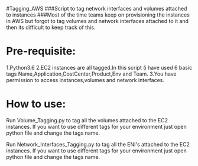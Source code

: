 #Tagging_AWS
###Script to tag network interfaces and volumes attached to instances
###Most of the time teams keep on provisioning the instances in AWS but forgot to tag volumes and network interfaces attached to it and then its difficult to keep track of this.


Pre-requisite:
=====

1.Python3.6 
2.EC2 instances are all tagged.In this script (i have used 6 basic tags Name,Application,CostCenter,Product,Env and Team.
3.You have permission to access instances,volumes and network interfaces.

How to use:
=====

Run Volume_Tagging.py to tag all the volumes attached to the EC2 instances.
If you want to use different tags for your environment just open python file and change the tags name.

Run Network_Interfaces_Tagging.py to tag all the ENI's attached to the EC2 instances.
If you want to use different tags for your environment just open python file and change the tags name.

